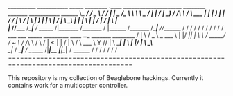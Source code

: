__________ ___________   _____     ________ .____     _____________________ ________    _______   ___________
\______   \\_   _____/  /  _  \   /  _____/ |    |    \_   _____/\______   \\_____  \   \      \  \_   _____/
 |    |  _/ |    __)_  /  /_\  \ /   \  ___ |    |     |    __)_  |    |  _/ /   |   \  /   |   \  |    __)_ 
 |    |   \ |        \/    |    \\    \_\  \|    |___  |        \ |    |   \/    |    \/    |    \ |        \
 |______  //_______  /\____|__  / \______  /|_______ \/_______  / |______  /\_______  /\____|__  //_______  /
        \/         \/         \/         \/         \/        \/         \/         \/         \/         \/ 
                      ___ ___     _____   _________   ____  __..___  _______     ________ 
                     /   |   \   /  _  \  \_   ___ \ |    |/ _||   | \      \   /  _____/ 
                    /    ~    \ /  /_\  \ /    \  \/ |      <  |   | /   |   \ /   \  ___ 
                    \    Y    //    |    \\     \____|    |  \ |   |/    |    \\    \_\  \
                     \___|_  / \____|__  / \______  /|____|__ \|___|\____|__  / \______  /
                           \/          \/         \/         \/             \/         \/ 
                =====================================================================================

This repository is my collection of Beaglebone hackings.  Currently it contains work for a multicopter controller.
